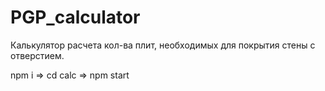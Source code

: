 # PGP_calculator

Калькулятор расчета кол-ва плит, необходимых для покрытия стены с отверстием.

npm i => cd calc => npm start
